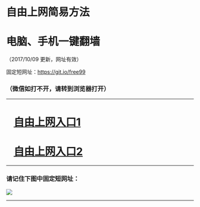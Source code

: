 ﻿# 自由上网简易方法

# 电脑、手机一键翻墙

（2017/10/09 更新，网址有效）

固定短网址：https://git.io/free99

### （微信如打不开，请转到浏览器打开）


***





# &nbsp;&nbsp; <a href="http://ft1334324394.fwq-tz-1001.info/fwqtz01.html?t=10090015873 " target="_blank">自由上网入口1</a>
# &nbsp;&nbsp; <a href="http://ft2315412565.fwq-tz-1002.info/fwqtz02.html?t=100900122967 " target="_blank">自由上网入口2</a>
***

### 请记住下图中固定短网址：

<img src="https://s3-us-west-2.amazonaws.com/fwq-1001/yjfq-20170905okok.png" /> 


***

